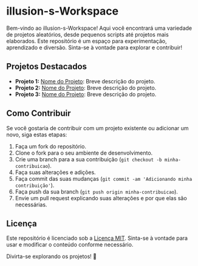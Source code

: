 # illusion-s-Workspace

Bem-vindo ao illusion-s-Workspace! Aqui você encontrará uma variedade de projetos aleatórios, desde pequenos scripts até projetos mais elaborados. Este repositório é um espaço para experimentação, aprendizado e diversão. Sinta-se à vontade para explorar e contribuir!

## Projetos Destacados

- **Projeto 1:** [Nome do Projeto](link_para_o_projeto): Breve descrição do projeto.
- **Projeto 2:** [Nome do Projeto](link_para_o_projeto): Breve descrição do projeto.
- **Projeto 3:** [Nome do Projeto](link_para_o_projeto): Breve descrição do projeto.

## Como Contribuir

Se você gostaria de contribuir com um projeto existente ou adicionar um novo, siga estas etapas:

1. Faça um fork do repositório.
2. Clone o fork para o seu ambiente de desenvolvimento.
3. Crie uma branch para a sua contribuição (`git checkout -b minha-contribuicao`).
4. Faça suas alterações e adições.
5. Faça commit das suas mudanças (`git commit -am 'Adicionando minha contribuição'`).
6. Faça push da sua branch (`git push origin minha-contribuicao`).
7. Envie um pull request explicando suas alterações e por que elas são necessárias.

## Licença

Este repositório é licenciado sob a [Licença MIT](LICENSE). Sinta-se à vontade para usar e modificar o conteúdo conforme necessário.

Divirta-se explorando os projetos! 🚀
